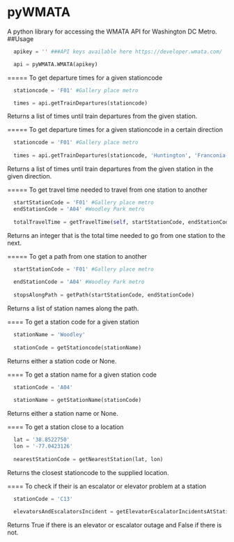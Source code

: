 # pyWMATA
A python library for accessing the WMATA API for Washington DC Metro. 
##Usage
```python
  apikey = '' ###API keys available here https://developer.wmata.com/

  api = pyWMATA.WMATA(apikey)
```

=====
To get departure times for a given stationcode
```python
  stationcode = 'F01' #Gallery place metro

  times = api.getTrainDepartures(stationcode)
```
Returns a list of times until train departures from the given station.

=====
To get departure times for a given stationcode in a certain direction
```python
  stationcode = 'F01' #Gallery place metro
  
  times = api.getTrainDepartures(stationcode, 'Huntington', 'Franconia-Springfield')
  ```
Returns a list of times until train departures from the given station in the given direction.

=====
To get travel time needed to travel from one station to another
```python
  startStationCode = 'F01' #Gallery place metro
  endStationCode = 'A04' #Woodley Park metro
  
  totalTravelTime = getTravelTime(self, startStationCode, endStationCode)
```
Returns an integer that is the total time needed to go from one station to the next.

=====
To get a path from one station to another 
```python
  startStationCode = 'F01' #Gallery place metro
  
  endStationCode = 'A04' #Woodley Park metro
  
  stopsAlongPath = getPath(startStationCode, endStationCode)
````
Returns a list of station names along the path.

====
To get a station code for a given station
```python
  stationName = 'Woodley'
  
  stationCode = getStationcode(stationName)
````
Returns either a station code or None.

====
To get a station name for a given station code
```python
  stationCode = 'A04'
  
  stationName = getStationName(stationCode)
```
Returns either a station name or None. 

====
To get a station close to a location
```python
  lat = '38.8522750'
  lon = '-77.0423126'
  
  nearestStationCode = getNearestStation(lat, lon)
```
Returns the closest stationcode to the supplied location.

====
To check if their is an escalator or elevator problem at a station
```python
  stationCode = 'C13'
  
  elevatorsAndEscalatorsIncident = getElevatorEscalatorIncidentsAtStation(stationCode)
```
Returns True if there is an elevator or escalator outage and False if there is not.
